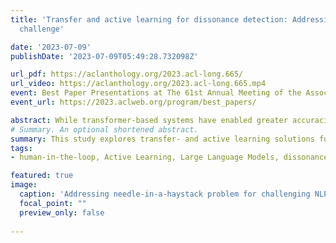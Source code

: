 ```yaml
---
title: 'Transfer and active learning for dissonance detection: Addressing the rare-class
  challenge'

date: '2023-07-09'
publishDate: '2023-07-09T05:49:28.732098Z'

url_pdf: https://aclanthology.org/2023.acl-long.665/
url_video: https://aclanthology.org/2023.acl-long.665.mp4
event: Best Paper Presentations at The 61st Annual Meeting of the Association for Computational Linguistics.
event_url: https://2023.aclweb.org/program/best_papers/

abstract: While transformer-based systems have enabled greater accuracies with fewer training examples, data acquisition obstacles still persist for rare-class tasks -- when the class label is very infrequent (e.g. < 5% of samples). Active learning has in general been proposed to alleviate such challenges, but choice of selection strategy, the criteria by which rare-class examples are chosen, has not been systematically evaluated. Further, transformers enable iterative transfer-learning approaches. We propose and investigate transfer- and active learning solutions to the rare class problem of dissonance detection through utilizing models trained on closely related tasks and the evaluation of acquisition strategies, including a proposed probability-of-rare-class (PRC) approach. We perform these experiments for a specific rare class problem of collecting language samples of cognitive dissonance from social media. We find that PRC is a simple and effective strategy to guide annotations and ultimately improve model accuracy while transfer-learning in a specific order can improve the cold-start performance of the learner but does not benefit iterations of active learning.
# Summary. An optional shortened abstract.
summary: This study explores transfer- and active learning solutions for rare-class problems, focusing on detecting cognitive dissonance in social media. We propose a probability-of-rare-class (PRC) approach for selecting samples and evaluate various acquisition strategies. We find that PRC effectively guides annotations and improves model accuracy, while specific transfer-learning sequences enhance initial performance but don't benefit subsequent active learning iterations.
tags:
- human-in-the-loop, Active Learning, Large Language Models, dissonance, stance

featured: true
image:
  caption: 'Addressing needle-in-a-haystack problem for challenging NLP tasks'
  focal_point: ""
  preview_only: false
  
---
```

